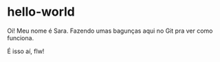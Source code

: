 # hello-world

Oi!
Meu nome é Sara. Fazendo umas bagunças aqui no Git pra ver como funciona.

É isso aí, flw!
